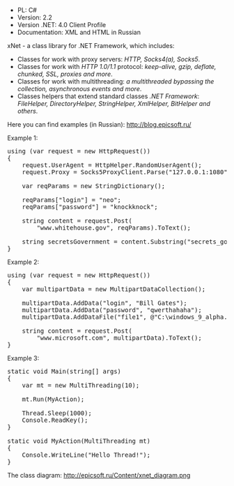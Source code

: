 * PL: C#
* Version: 2.2
* Version .NET: 4.0 Client Profile
* Documentation: XML and HTML in Russian

xNet - a class library for .NET Framework, which includes:
* Classes for work with proxy servers: _HTTP, Socks4(a), Socks5_.
* Classes for work with *HTTP 1.0/1.1* protocol: _keep-alive, gzip, deflate, chunked, SSL, proxies and more_.
* Classes for work with multithreading: _a multithreaded bypassing the collection, asynchronous events and more_.
* Classes helpers that extend standard classes *.NET Framework*: _FileHelper, DirectoryHelper, StringHelper, XmlHelper, BitHelper and others_.

Here you can find examples (in Russian): http://blog.epicsoft.ru/

Example 1:
<pre>
using (var request = new HttpRequest())
{
	request.UserAgent = HttpHelper.RandomUserAgent();
	request.Proxy = Socks5ProxyClient.Parse("127.0.0.1:1080");

	var reqParams = new StringDictionary();

	reqParams["login"] = "neo";
	reqParams["password"] = "knockknock";

	string content = request.Post(
		"www.whitehouse.gov", reqParams).ToText();

	string secretsGovernment = content.Substring("secrets_government=\"", "\"");
}
</pre>

Example 2:
<pre>
using (var request = new HttpRequest())
{
    var multipartData = new MultipartDataCollection();

    multipartData.AddData("login", "Bill Gates");
    multipartData.AddData("password", "qwerthahaha");
    multipartData.AddDataFile("file1", @"C:\windows_9_alpha.rar", true);

    string content = request.Post(
        "www.microsoft.com", multipartData).ToText();
}
</pre>

Example 3:
<pre>
static void Main(string[] args)
{
    var mt = new MultiThreading<int>(10);

    mt.Run(MyAction);

    Thread.Sleep(1000);
    Console.ReadKey();
}

static void MyAction(MultiThreading<int> mt)
{
    Console.WriteLine("Hello Thread!");
}
</pre>

The class diagram: http://epicsoft.ru/Content/xnet_diagram.png